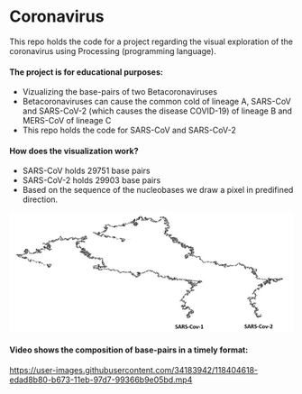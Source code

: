 # Coronavirus

This repo holds the code for a project regarding the visual exploration of the coronavirus using Processing (programming language).

#### The project is for educational purposes: 
- Vizualizing the base-pairs of two Betacoronaviruses
- Betacoronaviruses can cause the common cold of lineage A, SARS-CoV and SARS-CoV-2 (which causes the disease COVID-19) of lineage B and MERS-CoV of lineage C
- This repo holds the code for SARS-CoV and SARS-CoV-2

#### How does the visualization work?
- SARS-CoV holds 29751 base pairs 
- SARS-CoV-2 holds 29903 base pairs
- Based on the sequence of the nucleobases we draw a pixel in predifined direction.


![alt text](https://github.com/cassini-chris/Coronavirus/blob/main/readme/images/SARS2.JPG?raw=true)

#### Video shows the composition of base-pairs in a timely format: 
https://user-images.githubusercontent.com/34183942/118404618-edad8b80-b673-11eb-97d7-99366b9e05bd.mp4

